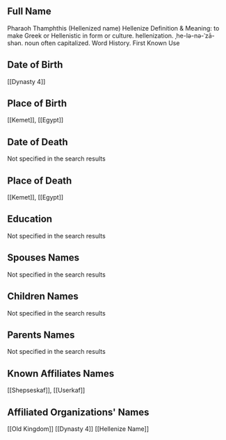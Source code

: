 ## Full Name
Pharaoh Thamphthis (Hellenized name)
Hellenize Definition & Meaning:
to make Greek or Hellenistic in form or culture. hellenization. ˌhe-lə-nə-ˈzā-shən. noun often capitalized. Word History. First Known Use
## Date of Birth
[[Dynasty 4]]

## Place of Birth
[[Kemet]], [[Egypt]]

## Date of Death
Not specified in the search results

## Place of Death
[[Kemet]], [[Egypt]]

## Education
Not specified in the search results

## Spouses Names
Not specified in the search results

## Children Names
Not specified in the search results

## Parents Names
Not specified in the search results

## Known Affiliates Names
[[Shepseskaf]], [[Userkaf]]

## Affiliated Organizations' Names
[[Old Kingdom]]
[[Dynasty 4]]
[[Hellenize Name]]